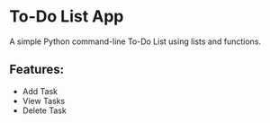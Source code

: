 
# To-Do List App

A simple Python command-line To-Do List using lists and functions.

## Features:
- Add Task
- View Tasks
- Delete Task
